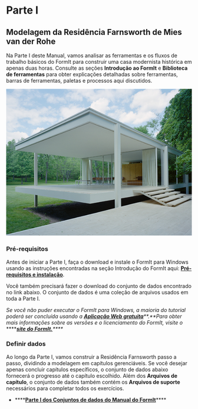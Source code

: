 # Parte I

## Modelagem da Residência Farnsworth de Mies van der Rohe

Na Parte I deste Manual, vamos analisar as ferramentas e os fluxos de trabalho básicos do FormIt para construir uma casa modernista histórica em apenas duas horas. Consulte as seções **Introdução ao FormIt** e **Biblioteca de ferramentas** para obter explicações detalhadas sobre ferramentas, barras de ferramentas, paletas e processos aqui discutidos.



![Residência Farnsworth](../../.gitbook/assets/49e004f3-d500-4890-9188-e8a87c1e396a-2.png)

### Pré-requisitos

Antes de iniciar a Parte I, faça o download e instale o FormIt para Windows usando as instruções encontradas na seção Introdução do FormIt aqui: [**Pré-requisitos e instalação**](../../formit-introduction/prerequisites-and-installation.md).

Você também precisará fazer o download do conjunto de dados encontrado no link abaixo. O conjunto de dados é uma coleção de arquivos usados em toda a Parte I.

_Se você não puder executar o FormIt para Windows, a maioria do tutorial poderá ser concluída usando a_ [_**Aplicação Web gratuita**_](https://formit.autodesk.com/app)_**.**Para obter mais informações sobre as versões e o licenciamento do FormIt, visite o_ ****[_**site do FormIt.**_](https://formit.autodesk.com)_\*\*\*\*_

### Definir dados

Ao longo da Parte I, vamos construir a Residência Farnsworth passo a passo, dividindo a modelagem em capítulos gerenciáveis. Se você desejar apenas concluir capítulos específicos, o conjunto de dados abaixo fornecerá o progresso até o capítulo escolhido. Além dos **Arquivos de capítulo**, o conjunto de dados também contém os **Arquivos de suporte** necessários para completar todos os exercícios.

* \*\*\*\*[**Parte I dos Conjuntos de dados do Manual do FormIt**](https://formit-help.s3.amazonaws.com/FormIt+Primer+Part+1+Datasets.zip)\*\*\*\*

